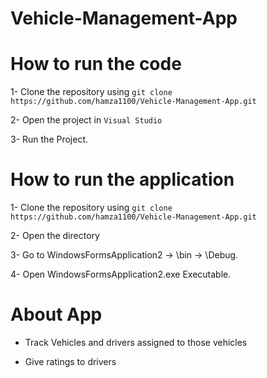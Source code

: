 # Vehicle-Management-App

# How to run the code
1- Clone the repository using `git clone https://github.com/hamza1100/Vehicle-Management-App.git`

2- Open the project in `Visual Studio`

3- Run the Project.

# How to run the application

1- Clone the repository using `git clone https://github.com/hamza1100/Vehicle-Management-App.git`

2- Open the directory

3- Go to WindowsFormsApplication2 -> \bin -> \Debug.

4- Open WindowsFormsApplication2.exe Executable.

# About App

- Track Vehicles and drivers assigned to those vehicles

- Give ratings to drivers
